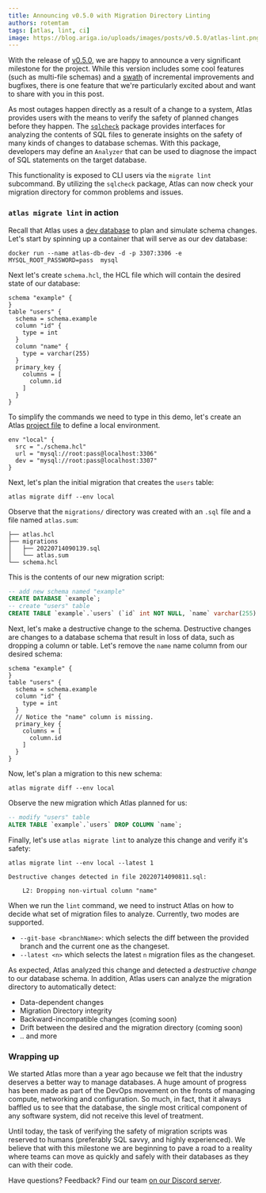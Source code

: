 ```yaml
---
title: Announcing v0.5.0 with Migration Directory Linting
authors: rotemtam
tags: [atlas, lint, ci]
image: https://blog.ariga.io/uploads/images/posts/v0.5.0/atlas-lint.png
---
```


With the release of [v0.5.0](https://github.com/ariga/atlas/releases/tag/v0.5.0), we are
happy to announce a very significant milestone for the project. While this version includes some
cool features (such as multi-file schemas) and a [swath](https://github.com/ariga/atlas/compare/v0.4.2...v0.5.0)
of incremental improvements and bugfixes, there is one feature that we're particularly
excited about and want to share with you in this post.

As most outages happen directly as a result of a change to a system, Atlas provides users with the means to verify the
safety of planned changes before they happen. The [`sqlcheck`](https://pkg.go.dev/github.com/iasthc/atlas@master/sql/sqlcheck)
package provides interfaces for analyzing the contents of SQL files to generate insights on the safety of many kinds of
changes to database schemas. With this package, developers may define an `Analyzer` that can be used to diagnose the impact
of SQL statements on the target database.

This functionality is exposed to CLI users via the `migrate lint` subcommand. By utilizing
the `sqlcheck` package, Atlas can now check your migration directory for common problems
and issues.

### `atlas migrate lint` in action

Recall that Atlas uses a [dev database](https://atlasgo.io/concepts/dev-database) to plan and
simulate schema changes. Let's start by spinning up a container that will serve as our
dev database:
```text
docker run --name atlas-db-dev -d -p 3307:3306 -e MYSQL_ROOT_PASSWORD=pass  mysql
```

Next let's create `schema.hcl`, the HCL file which will contain the desired state of
our database:

```hcl title=schema.hcl
schema "example" {
}
table "users" {
  schema = schema.example
  column "id" {
    type = int
  }
  column "name" {
    type = varchar(255)
  }
  primary_key {
    columns = [
      column.id
    ]
  }
}
```

To simplify the commands we need to type in this demo, let's create an Atlas
[project file](https://atlasgo.io/atlas-schema/projects) to define a local environment.
```hcl title=atlas.hcl
env "local" {
  src = "./schema.hcl"
  url = "mysql://root:pass@localhost:3306"
  dev = "mysql://root:pass@localhost:3307"
}
```
Next, let's plan the initial migration that creates the `users` table:
```text
atlas migrate diff --env local
```
Observe that the `migrations/` directory was created with an `.sql` file and
a file named `atlas.sum`:

```text
├── atlas.hcl
├── migrations
│   ├── 20220714090139.sql
│   └── atlas.sum
└── schema.hcl
```
This is the contents of our new migration script:
```sql
-- add new schema named "example"
CREATE DATABASE `example`;
-- create "users" table
CREATE TABLE `example`.`users` (`id` int NOT NULL, `name` varchar(255) NOT NULL, PRIMARY KEY (`id`)) CHARSET utf8mb4 COLLATE utf8mb4_0900_ai_ci;
```
Next, let's make a destructive change to the schema. Destructive changes are
changes to a database schema that result in loss of data, such as dropping a
column or table. Let's remove the `name` name column from our desired schema:
```hcl title=schema.hcl {8}
schema "example" {
}
table "users" {
  schema = schema.example
  column "id" {
    type = int
  }
  // Notice the "name" column is missing.
  primary_key {
    columns = [
      column.id
    ]
  }
}
```
Now, let's plan a migration to this new schema:
```text
atlas migrate diff --env local
```
Observe the new migration which Atlas planned for us:
```sql
-- modify "users" table
ALTER TABLE `example`.`users` DROP COLUMN `name`;
```

Finally, let's use `atlas migrate lint` to analyze this change and verify
it's safety:

```text
atlas migrate lint --env local --latest 1

Destructive changes detected in file 20220714090811.sql:

	L2: Dropping non-virtual column "name"
```
When we run the `lint` command, we need to instruct Atlas on how to decide
what set of migration files to analyze. Currently, two modes are supported.
* `--git-base <branchName>`: which selects the diff between the provided branch
and the current one as the changeset.
* `--latest <n>` which selects the latest `n` migration files as the changeset.

As expected, Atlas analyzed this change and detected a _destructive change_
to our database schema. In addition, Atlas users can analyze the migration
directory to automatically detect:
* Data-dependent changes
* Migration Directory integrity
* Backward-incompatible changes (coming soon)
* Drift between the desired and the migration directory (coming soon)
* .. and more

### Wrapping up

We started Atlas more than a year ago because we felt that the industry deserves
a better way to manage databases. A huge amount of progress has been made as part of the
DevOps movement on the fronts of managing compute, networking and configuration.
So much, in fact, that it always baffled us to see that the database,
the single most critical component of any software system, did not receive this level
of treatment.

Until today, the task of verifying the safety of migration scripts was reserved to
humans (preferably SQL savvy, and highly experienced). We believe that with this milestone
we are beginning to pave a road to a reality where teams can move as quickly and
safely with their databases as they can with their code.


Have questions? Feedback? Find our team [on our Discord server](https://discord.gg/zZ6sWVg6NT).
